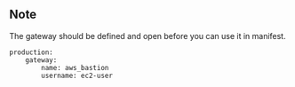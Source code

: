 
## Note
The gateway should be defined and open before you can use it in manifest.
```
production:
	gateway:
	    name: aws_bastion
	    username: ec2-user
```

